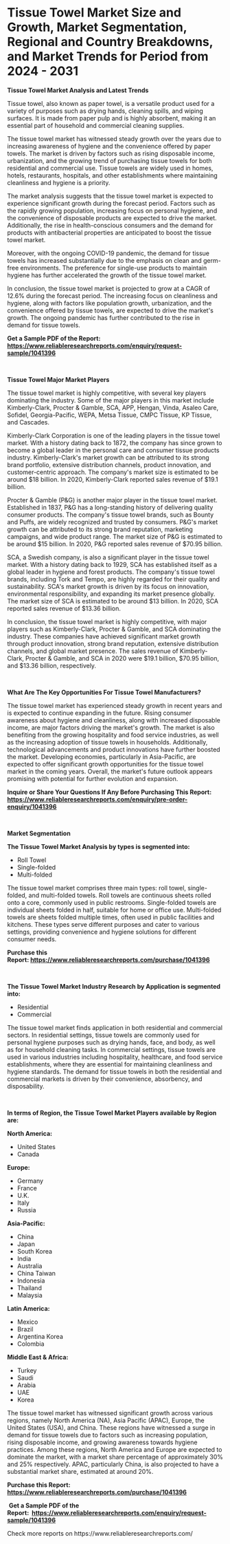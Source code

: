 <p><h1>Tissue Towel Market Size and Growth, Market Segmentation, Regional and Country Breakdowns, and Market Trends for Period from 2024 -  2031</h1></p><p><strong>Tissue Towel Market Analysis and Latest Trends</strong></p>
<p><p>Tissue towel, also known as paper towel, is a versatile product used for a variety of purposes such as drying hands, cleaning spills, and wiping surfaces. It is made from paper pulp and is highly absorbent, making it an essential part of household and commercial cleaning supplies.</p><p>The tissue towel market has witnessed steady growth over the years due to increasing awareness of hygiene and the convenience offered by paper towels. The market is driven by factors such as rising disposable income, urbanization, and the growing trend of purchasing tissue towels for both residential and commercial use. Tissue towels are widely used in homes, hotels, restaurants, hospitals, and other establishments where maintaining cleanliness and hygiene is a priority.</p><p>The market analysis suggests that the tissue towel market is expected to experience significant growth during the forecast period. Factors such as the rapidly growing population, increasing focus on personal hygiene, and the convenience of disposable products are expected to drive the market. Additionally, the rise in health-conscious consumers and the demand for products with antibacterial properties are anticipated to boost the tissue towel market.</p><p>Moreover, with the ongoing COVID-19 pandemic, the demand for tissue towels has increased substantially due to the emphasis on clean and germ-free environments. The preference for single-use products to maintain hygiene has further accelerated the growth of the tissue towel market.</p><p>In conclusion, the tissue towel market is projected to grow at a CAGR of 12.6% during the forecast period. The increasing focus on cleanliness and hygiene, along with factors like population growth, urbanization, and the convenience offered by tissue towels, are expected to drive the market's growth. The ongoing pandemic has further contributed to the rise in demand for tissue towels.</p></p>
<p><strong>Get a Sample PDF of the Report:&nbsp; <a href="https://www.reliableresearchreports.com/enquiry/request-sample/1041396">https://www.reliableresearchreports.com/enquiry/request-sample/1041396</a></strong></p>
<p>&nbsp;</p>
<p><strong>Tissue Towel Major Market Players</strong></p>
<p><p>The tissue towel market is highly competitive, with several key players dominating the industry. Some of the major players in this market include Kimberly-Clark, Procter & Gamble, SCA, APP, Hengan, Vinda, Asaleo Care, Sofidel, Georgia-Pacific, WEPA, Metsa Tissue, CMPC Tissue, KP Tissue, and Cascades.</p><p>Kimberly-Clark Corporation is one of the leading players in the tissue towel market. With a history dating back to 1872, the company has since grown to become a global leader in the personal care and consumer tissue products industry. Kimberly-Clark's market growth can be attributed to its strong brand portfolio, extensive distribution channels, product innovation, and customer-centric approach. The company's market size is estimated to be around $18 billion. In 2020, Kimberly-Clark reported sales revenue of $19.1 billion.</p><p>Procter & Gamble (P&G) is another major player in the tissue towel market. Established in 1837, P&G has a long-standing history of delivering quality consumer products. The company's tissue towel brands, such as Bounty and Puffs, are widely recognized and trusted by consumers. P&G's market growth can be attributed to its strong brand reputation, marketing campaigns, and wide product range. The market size of P&G is estimated to be around $15 billion. In 2020, P&G reported sales revenue of $70.95 billion.</p><p>SCA, a Swedish company, is also a significant player in the tissue towel market. With a history dating back to 1929, SCA has established itself as a global leader in hygiene and forest products. The company's tissue towel brands, including Tork and Tempo, are highly regarded for their quality and sustainability. SCA's market growth is driven by its focus on innovation, environmental responsibility, and expanding its market presence globally. The market size of SCA is estimated to be around $13 billion. In 2020, SCA reported sales revenue of $13.36 billion.</p><p>In conclusion, the tissue towel market is highly competitive, with major players such as Kimberly-Clark, Procter & Gamble, and SCA dominating the industry. These companies have achieved significant market growth through product innovation, strong brand reputation, extensive distribution channels, and global market presence. The sales revenue of Kimberly-Clark, Procter & Gamble, and SCA in 2020 were $19.1 billion, $70.95 billion, and $13.36 billion, respectively.</p></p>
<p>&nbsp;</p>
<p><strong>What Are The Key Opportunities For Tissue Towel Manufacturers?</strong></p>
<p><p>The tissue towel market has experienced steady growth in recent years and is expected to continue expanding in the future. Rising consumer awareness about hygiene and cleanliness, along with increased disposable income, are major factors driving the market's growth. The market is also benefiting from the growing hospitality and food service industries, as well as the increasing adoption of tissue towels in households. Additionally, technological advancements and product innovations have further boosted the market. Developing economies, particularly in Asia-Pacific, are expected to offer significant growth opportunities for the tissue towel market in the coming years. Overall, the market's future outlook appears promising with potential for further evolution and expansion.</p></p>
<p><strong>Inquire or Share Your Questions If Any Before Purchasing This Report: <a href="https://www.reliableresearchreports.com/enquiry/pre-order-enquiry/1041396">https://www.reliableresearchreports.com/enquiry/pre-order-enquiry/1041396</a></strong></p>
<p>&nbsp;</p>
<p><strong>Market Segmentation</strong></p>
<p><strong>The Tissue Towel Market Analysis by types is segmented into:</strong></p>
<p><ul><li>Roll Towel</li><li>Single-folded</li><li>Multi-folded</li></ul></p>
<p><p>The tissue towel market comprises three main types: roll towel, single-folded, and multi-folded towels. Roll towels are continuous sheets rolled onto a core, commonly used in public restrooms. Single-folded towels are individual sheets folded in half, suitable for home or office use. Multi-folded towels are sheets folded multiple times, often used in public facilities and kitchens. These types serve different purposes and cater to various settings, providing convenience and hygiene solutions for different consumer needs.</p></p>
<p><strong>Purchase this Report:&nbsp;<a href="https://www.reliableresearchreports.com/purchase/1041396">https://www.reliableresearchreports.com/purchase/1041396</a></strong></p>
<p>&nbsp;</p>
<p><strong>The Tissue Towel Market Industry Research by Application is segmented into:</strong></p>
<p><ul><li>Residential</li><li>Commercial</li></ul></p>
<p><p>The tissue towel market finds application in both residential and commercial sectors. In residential settings, tissue towels are commonly used for personal hygiene purposes such as drying hands, face, and body, as well as for household cleaning tasks. In commercial settings, tissue towels are used in various industries including hospitality, healthcare, and food service establishments, where they are essential for maintaining cleanliness and hygiene standards. The demand for tissue towels in both the residential and commercial markets is driven by their convenience, absorbency, and disposability.</p></p>
<p>&nbsp;</p>
<p><strong>In terms of Region, the Tissue Towel Market Players available by Region are:</strong></p>
<p>
    <p> <strong> North America: </strong>
        <ul>
            <li>United States</li>
            <li>Canada</li>
        </ul>
        </p> 
    <p> <strong> Europe: </strong>
        <ul>
            <li>Germany</li>
            <li>France</li>
            <li>U.K.</li>
            <li>Italy</li>
            <li>Russia</li>
        </ul>
        </p> 
    <p> <strong> Asia-Pacific: </strong>
        <ul>
            <li>China</li>
            <li>Japan</li>
            <li>South Korea</li>
            <li>India</li>
            <li>Australia</li>
            <li>China Taiwan</li>
            <li>Indonesia</li>
            <li>Thailand</li>
            <li>Malaysia</li>
        </ul>
        </p> 
    <p> <strong> Latin America: </strong>
        <ul>
            <li>Mexico</li>
            <li>Brazil</li>
            <li>Argentina Korea</li>
            <li>Colombia</li>
        </ul>
        </p> 
    <p> <strong> Middle East & Africa: </strong>
        <ul>
            <li>Turkey</li>
            <li>Saudi</li>
            <li>Arabia</li>
            <li>UAE</li>
            <li>Korea</li>
        </ul>
    </p>
    </p>
<p><p>The tissue towel market has witnessed significant growth across various regions, namely North America (NA), Asia Pacific (APAC), Europe, the United States (USA), and China. These regions have witnessed a surge in demand for tissue towels due to factors such as increasing population, rising disposable income, and growing awareness towards hygiene practices. Among these regions, North America and Europe are expected to dominate the market, with a market share percentage of approximately 30% and 25% respectively. APAC, particularly China, is also projected to have a substantial market share, estimated at around 20%.</p></p>
<p><strong>Purchase this Report: <a href="https://www.reliableresearchreports.com/purchase/1041396">https://www.reliableresearchreports.com/purchase/1041396</a></strong></p>
<p>&nbsp;<strong>Get a Sample PDF of the Report:&nbsp;&nbsp;<a href="https://www.reliableresearchreports.com/enquiry/request-sample/1041396">https://www.reliableresearchreports.com/enquiry/request-sample/1041396</a></strong></p>
<p><strong></strong></p>
<p>Check more reports on https://www.reliableresearchreports.com/</p>